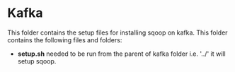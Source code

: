 # Kafka
This folder contains the setup files for installing sqoop on kafka.
This folder contains the following files and folders:
- **setup.sh** needed to be run from the parent of kafka folder i.e. '../' it will setup sqoop.